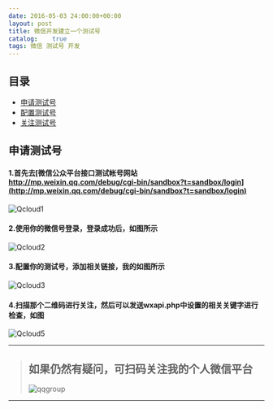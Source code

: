 ```yaml
---
date: 2016-05-03 24:00:00+00:00
layout: post
title: 微信开发建立一个测试号
catalog:    true
tags: 微信 测试号 开发
---
```


## <a name="index"/>目录
* [申请测试号](#apply)
* [配置测试号](#set)
* [关注测试号](#sub)

## <a name="apply"/>申请测试号

#### 1.首先去[微信公众平台接口测试帐号网站 http://mp.weixin.qq.com/debug/cgi-bin/sandbox?t=sandbox/login](http://mp.weixin.qq.com/debug/cgi-bin/sandbox?t=sandbox/login)
![Qcloud1](http://qiniu.hizmz.com/jc3-test.JPG)

#### 2.使用你的微信号登录，登录成功后，如图所示
![Qcloud2](http://qiniu.hizmz.com/jc3-testdl.JPG)

#### 3.配置你的测试号，添加相关链接，我的如图所示
![Qcloud3](http://qiniu.hizmz.com/jc3-testshow.JPG)

#### 4.扫描那个二维码进行关注，然后可以发送wxapi.php中设置的相关关键字进行检查，如图
![Qcloud5](http://qiniu.hizmz.com/jc3-testshow2.gif)

___
>## 如果仍然有疑问，可扫码关注我的个人微信平台
>![qqgroup](http://qiniu.hizmz.com/footshow.jpg)
___